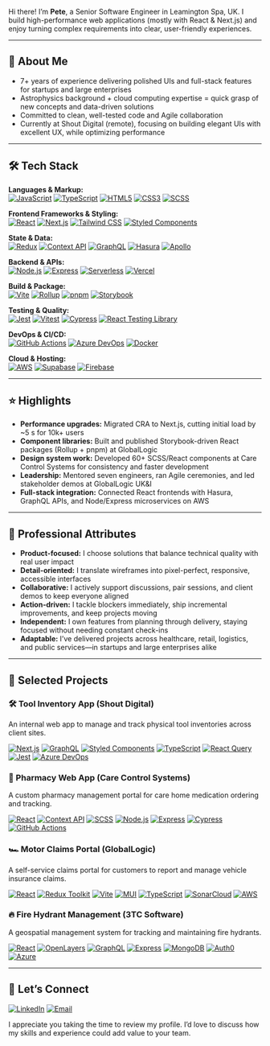 Hi there! I’m **Pete**, a Senior Software Engineer in Leamington Spa, UK. I build high-performance web applications (mostly with React & Next.js) and enjoy turning complex requirements into clear, user-friendly experiences.

---

## 🚀 About Me

- 7+ years of experience delivering polished UIs and full-stack features for startups and large enterprises  
- Astrophysics background + cloud computing expertise = quick grasp of new concepts and data-driven solutions  
- Committed to clean, well-tested code and Agile collaboration  
- Currently at Shout Digital (remote), focusing on building elegant UIs with excellent UX, while optimizing performance

---

## 🛠️ Tech Stack

**Languages & Markup:**  
[![JavaScript](https://img.shields.io/badge/JavaScript-F7DF1E?logo=javascript)](https://developer.mozilla.org/en-US/docs/Web/JavaScript)
[![TypeScript](https://img.shields.io/badge/TypeScript-3178C6?logo=typescript)](https://www.typescriptlang.org)
[![HTML5](https://img.shields.io/badge/HTML5-E34F26?logo=html5)](https://developer.mozilla.org/en-US/docs/Web/Guide/HTML/HTML5)
[![CSS3](https://img.shields.io/badge/CSS3-1572B6?logo=css3)](https://developer.mozilla.org/en-US/docs/Web/CSS)
[![SCSS](https://img.shields.io/badge/SCSS-CC6699?logo=sass)](https://sass-lang.com/documentation/syntax)

**Frontend Frameworks & Styling:**  
[![React](https://img.shields.io/badge/React-20232A?logo=react)](https://react.dev)
[![Next.js](https://img.shields.io/badge/Next.js-000?logo=nextdotjs)](https://nextjs.org)
[![Tailwind CSS](https://img.shields.io/badge/Tailwind-38B2AC?logo=tailwindcss)](https://tailwindcss.com)
[![Styled Components](https://img.shields.io/badge/Styled–Components-DB7093?logo=styled-components)](https://styled-components.com)

**State & Data:**  
[![Redux](https://img.shields.io/badge/Redux-764ABC?logo=redux)](https://redux-toolkit.js.org)
[![Context API](https://img.shields.io/badge/Context%20API-61DAFB?logo=react)](https://react.dev/learn/passing-data-deeply-with-context)
[![GraphQL](https://img.shields.io/badge/GraphQL-E10098?logo=graphql)](https://graphql.org)
[![Hasura](https://img.shields.io/badge/Hasura-000?logo=hasura)](https://hasura.io)
[![Apollo](https://img.shields.io/badge/Apollo-311C87?logo=apollo-graphql)](https://www.apollographql.com/docs/react/)

**Backend & APIs:**  
[![Node.js](https://img.shields.io/badge/Node.js-339933?logo=node.js)](https://nodejs.org)
[![Express](https://img.shields.io/badge/Express-000?logo=express)](https://expressjs.com)
[![Serverless](https://img.shields.io/badge/Serverless-000?logo=serverless)](https://www.serverless.com)
[![Vercel](https://img.shields.io/badge/Vercel-000?logo=vercel)](https://vercel.com)

**Build & Package:**  
[![Vite](https://img.shields.io/badge/Vite-646CFF?logo=vite)](https://vitejs.dev)
[![Rollup](https://img.shields.io/badge/Rollup-CBAA5F?logo=rollup.js)](https://rollupjs.org)
[![pnpm](https://img.shields.io/badge/pnpm-F69220?logo=pnpm)](https://pnpm.io)
[![Storybook](https://img.shields.io/badge/Storybook-FF4785?logo=storybook)](https://storybook.js.org)

**Testing & Quality:**  
[![Jest](https://img.shields.io/badge/Jest-C21325?logo=jest)](https://jestjs.io)
[![Vitest](https://img.shields.io/badge/Vitest-000?logo=vitest)](https://vitest.dev)
[![Cypress](https://img.shields.io/badge/Cypress-17202C?logo=cypress)](https://www.cypress.io)
[![React Testing Library](https://img.shields.io/badge/Testing%20Library-EC5990?logo=testinglibrary)](https://testing-library.com/docs/react-testing-library/intro/)

**DevOps & CI/CD:**  
[![GitHub Actions](https://img.shields.io/badge/GitHub%20Actions-2088FF?logo=github-actions)](https://github.com/features/actions)
[![Azure DevOps](https://img.shields.io/badge/Azure%20DevOps-0078D4?logo=azure-devops)](https://azure.microsoft.com/en-us/services/devops/)
[![Docker](https://img.shields.io/badge/Docker-2496ED?logo=docker)](https://www.docker.com)

**Cloud & Hosting:**  
[![AWS](https://img.shields.io/badge/AWS-232F3E?logo=amazon-aws)](https://aws.amazon.com)
[![Supabase](https://img.shields.io/badge/Supabase-3ECF8E?logo=supabase)](https://supabase.com)
[![Firebase](https://img.shields.io/badge/Firebase-FFCA28?logo=firebase)](https://firebase.google.com)

---

## ⭐ Highlights

- **Performance upgrades:** Migrated CRA to Next.js, cutting initial load by ~5 s for 10k+ users  
- **Component libraries:** Built and published Storybook-driven React packages (Rollup + pnpm) at GlobalLogic  
- **Design system work:** Developed 60+ SCSS/React components at Care Control Systems for consistency and faster development  
- **Leadership:** Mentored seven engineers, ran Agile ceremonies, and led stakeholder demos at GlobalLogic UK&I  
- **Full-stack integration:** Connected React frontends with Hasura, GraphQL APIs, and Node/Express microservices on AWS

---

## 🤝 Professional Attributes

- **Product-focused:** I choose solutions that balance technical quality with real user impact  
- **Detail-oriented:** I translate wireframes into pixel-perfect, responsive, accessible interfaces  
- **Collaborative:** I actively support discussions, pair sessions, and client demos to keep everyone aligned  
- **Action-driven:** I tackle blockers immediately, ship incremental improvements, and keep projects moving  
- **Independent:** I own features from planning through delivery, staying focused without needing constant check-ins  
- **Adaptable:** I’ve delivered projects across healthcare, retail, logistics, and public services—in startups and large enterprises alike  

---

## 📂 Selected Projects

### 🛠 Tool Inventory App (Shout Digital)  
An internal web app to manage and track physical tool inventories across client sites.

[![Next.js](https://img.shields.io/badge/Next.js-000?logo=nextdotjs)](https://nextjs.org)
[![GraphQL](https://img.shields.io/badge/GraphQL-E10098?logo=graphql)](https://graphql.org)
[![Styled Components](https://img.shields.io/badge/Styled–Components-DB7093?logo=styled-components)](https://styled-components.com)
[![TypeScript](https://img.shields.io/badge/TypeScript-3178C6?logo=typescript)](https://www.typescriptlang.org)
[![React Query](https://img.shields.io/badge/React%20Query-FF4154?logo=reactquery)](https://tanstack.com/query)
[![Jest](https://img.shields.io/badge/Jest-C21325?logo=jest)](https://jestjs.io)
[![Azure DevOps](https://img.shields.io/badge/Azure%20DevOps-0078D4?logo=azure-devops)](https://azure.microsoft.com/en-us/services/devops/)

### 💊 Pharmacy Web App (Care Control Systems)  
A custom pharmacy management portal for care home medication ordering and tracking.

[![React](https://img.shields.io/badge/React-20232A?logo=react)](https://react.dev)
[![Context API](https://img.shields.io/badge/Context%20API-61DAFB?logo=react)](https://react.dev/learn/passing-data-deeply-with-context)
[![SCSS](https://img.shields.io/badge/SCSS-CC6699?logo=sass)](https://sass-lang.com/documentation/syntax)
[![Node.js](https://img.shields.io/badge/Node.js-339933?logo=node.js)](https://nodejs.org)
[![Express](https://img.shields.io/badge/Express-000?logo=express)](https://expressjs.com)
[![Cypress](https://img.shields.io/badge/Cypress-17202C?logo=cypress)](https://www.cypress.io)
[![GitHub Actions](https://img.shields.io/badge/GitHub%20Actions-2088FF?logo=github-actions)](https://github.com/features/actions)

### 🏎️ Motor Claims Portal (GlobalLogic)  
A self-service claims portal for customers to report and manage vehicle insurance claims.

[![React](https://img.shields.io/badge/React-20232A?logo=react)](https://react.dev)
[![Redux Toolkit](https://img.shields.io/badge/Redux%20Toolkit-764ABC?logo=redux)](https://redux-toolkit.js.org)
[![Vite](https://img.shields.io/badge/Vite-646CFF?logo=vite)](https://vitejs.dev)
[![MUI](https://img.shields.io/badge/MUI-007FFF?logo=mui)](https://mui.com)
[![TypeScript](https://img.shields.io/badge/TypeScript-3178C6?logo=typescript)](https://www.typescriptlang.org)
[![SonarCloud](https://img.shields.io/badge/SonarCloud-F3702A?logo=sonarcloud)](https://sonarcloud.io)
[![AWS](https://img.shields.io/badge/AWS-232F3E?logo=amazon-aws)](https://aws.amazon.com)

### 🔥 Fire Hydrant Management (3TC Software)  
A geospatial management system for tracking and maintaining fire hydrants.

[![React](https://img.shields.io/badge/React-20232A?logo=react)](https://react.dev)
[![OpenLayers](https://img.shields.io/badge/OpenLayers-1F6F8B?logo=openlayers)](https://openlayers.org)
[![GraphQL](https://img.shields.io/badge/GraphQL-E10098?logo=graphql)](https://graphql.org)
[![Express](https://img.shields.io/badge/Express-000?logo=express)](https://expressjs.com)
[![MongoDB](https://img.shields.io/badge/MongoDB-47A248?logo=mongodb)](https://www.mongodb.com)
[![Auth0](https://img.shields.io/badge/Auth0-EB5424?logo=auth0)](https://auth0.com)
[![Azure](https://img.shields.io/badge/Azure-0078D4?logo=microsoftazure)](https://azure.microsoft.com)

---

## 💬 Let’s Connect

[![LinkedIn](https://img.shields.io/badge/LinkedIn-0077B5?style=for-the-badge&logo=linkedin&logoColor=white)](https://www.linkedin.com/in/petemillerdev/)
[![Email](https://img.shields.io/badge/Email-D14836?style=for-the-badge&logo=gmail&logoColor=white)](mailto:pmillerdev@gmail.com)

I appreciate you taking the time to review my profile. I’d love to discuss how my skills and experience could add value to your team.  

